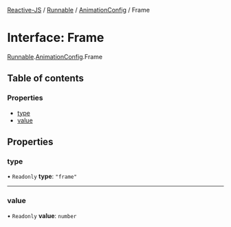 [Reactive-JS](../README.md) / [Runnable](../modules/Runnable.md) / [AnimationConfig](../modules/Runnable.AnimationConfig.md) / Frame

# Interface: Frame

[Runnable](../modules/Runnable.md).[AnimationConfig](../modules/Runnable.AnimationConfig.md).Frame

## Table of contents

### Properties

- [type](Runnable.AnimationConfig.Frame.md#type)
- [value](Runnable.AnimationConfig.Frame.md#value)

## Properties

### type

• `Readonly` **type**: ``"frame"``

___

### value

• `Readonly` **value**: `number`
